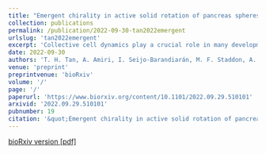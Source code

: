 ```yaml
---
title: "Emergent chirality in active solid rotation of pancreas spheres"
collection: publications
permalink: /publication/2022-09-30-tan2022emergent
urlslug: 'tan2022emergent'
excerpt: 'Collective cell dynamics play a crucial role in many developmental and physiological contexts. While two-dimensional (2D) cell migration has been widely studied, how three-dimensional (3D) geometry and topology interplay with collective cell behavior to determine dynamics and functions remains an open question. In this work, we elucidate the biophysical mechanism underlying rotation in spherical tissues, a phenomenon widely reported both in vivo and in vitro. Using murine pancreas-derived organoids as a model system, we find that epithelial spheres exhibit persistent rotation, rotational axis drift and rotation arrest. Using a 3D vertex model, we demonstrate how the interplay between traction force and polarity alignment can account for these distinct rotational dynamics. Furthermore, our analysis shows that the spherical tissue rotates as an active solid and exhibits spontaneous chiral symmetry breaking. Using a continuum model, we demonstrate how the types and location of topological defects in the polarity field underlie this symmetry breaking process. Altogether, our work shows that tissue chirality can arise via topological defects in the pattern of cell traction forces, with potential implications for left-right symmetry breaking processes in morphogenetic events.'
date: 2022-09-30
authors: 'T. H. Tan, A. Amiri, I. Seijo-Barandiarán, M. F. Staddon, A. Materne, S. Tomas, C. Duclut, M. Popović, A. Grapin-Botton, F. Jülicher'
venue: 'preprint'
preprintvenue: 'bioRxiv'
volume: '/'
page: '/'
paperurl: 'https://www.biorxiv.org/content/10.1101/2022.09.29.510101'
arxivid: '2022.09.29.510101'
pubnumber: 19
citation: '&quot;Emergent chirality in active solid rotation of pancreas spheres&quot;, T. H. Tan, A. Amiri, I. Seijo-Barandiarán, M. F. Staddon, A. Materne, S. Tomas, C. Duclut, M. Popović, A. Grapin-Botton, F. Jülicher, <i>bioRxiv:2022.09.29.510101</i> (2022).'
---
```

[bioRxiv version <i class="fa fa-external-link-alt fa-xs" aria-hidden="true"></i>](https://www.biorxiv.org/content/10.1101/2022.09.29.510101)
[[pdf] <i class="fa fa-download fa-xs" aria-hidden="true"></i>](http://charlieduclut.github.io/files/tan2022emergent.pdf)
<br/>